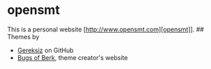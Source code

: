 # opensmt 
This is a personal website [http://www.opensmt.com][opensmt]].  ## Themes by
* [Gereksiz][github] on GitHub
* [Bugs of Berk][bob], theme creator's website

[github]: https://github.com/berkoz/gereksiz/ 
[bob]: http://bugsofberk.net 
[opensmt]: http://www.opensmt.com
